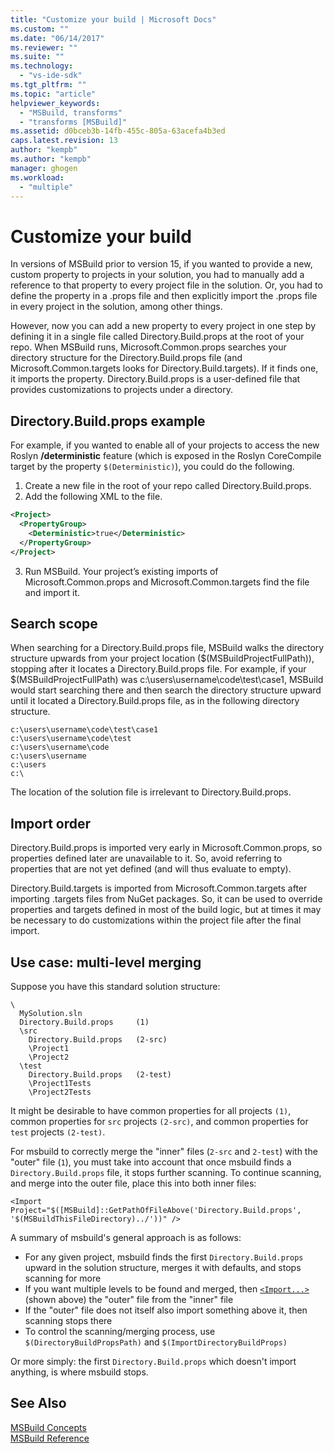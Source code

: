 ```yaml
---
title: "Customize your build | Microsoft Docs"
ms.custom: ""
ms.date: "06/14/2017"
ms.reviewer: ""
ms.suite: ""
ms.technology: 
  - "vs-ide-sdk"
ms.tgt_pltfrm: ""
ms.topic: "article"
helpviewer_keywords: 
  - "MSBuild, transforms"
  - "transforms [MSBuild]"
ms.assetid: d0bceb3b-14fb-455c-805a-63acefa4b3ed
caps.latest.revision: 13
author: "kempb"
ms.author: "kempb"
manager: ghogen
ms.workload: 
  - "multiple"
---
```

# Customize your build
In versions of MSBuild prior to version 15, if you wanted to provide a new, custom property to projects in your solution, you had to manually add a reference to that property to every project file in the solution. Or, you had to define the property in a .props file and then explicitly import the .props file in every project in the solution, among other things.

However, now you can add a new property to every project in one step by defining it in a single file called Directory.Build.props at the root of your repo. When MSBuild runs, Microsoft.Common.props searches your directory structure for the Directory.Build.props file (and Microsoft.Common.targets looks for Directory.Build.targets). If it finds one, it imports the property. Directory.Build.props is a user-defined file that provides customizations to projects under a directory.

## Directory.Build.props example
For example, if you wanted to enable all of your projects to access the new Roslyn **/deterministic** feature (which is exposed in the Roslyn CoreCompile target by the property `$(Deterministic)`), you could do the following.

1. Create a new file in the root of your repo called Directory.Build.props.
2. Add the following XML to the file.

  ```xml
  <Project>
    <PropertyGroup>
      <Deterministic>true</Deterministic>
    </PropertyGroup>
  </Project>
  ```
3. Run MSBuild. Your project’s existing imports of Microsoft.Common.props and Microsoft.Common.targets find the file and import it.

## Search scope
When searching for a Directory.Build.props file, MSBuild walks the directory structure upwards from your project location ($(MSBuildProjectFullPath)), stopping after it locates a Directory.Build.props file. For example, if your $(MSBuildProjectFullPath) was c:\users\username\code\test\case1, MSBuild would start searching there and then search the directory structure upward until it located a Directory.Build.props file, as in the following directory structure.

```
c:\users\username\code\test\case1
c:\users\username\code\test
c:\users\username\code
c:\users\username
c:\users
c:\
```
The location of the solution file is irrelevant to Directory.Build.props.

## Import order

Directory.Build.props is imported very early in Microsoft.Common.props, so properties defined later are unavailable to it. So, avoid referring to properties that are not yet defined (and will thus evaluate to empty).

Directory.Build.targets is imported from Microsoft.Common.targets after importing .targets files from NuGet packages. So, it can be used to override properties and targets defined in most of the build logic, but at times it may be necessary to do customizations within the project file after the final import.

## Use case: multi-level merging

Suppose you have this standard solution structure:

````
\
  MySolution.sln
  Directory.Build.props     (1)
  \src
    Directory.Build.props   (2-src)
    \Project1
    \Project2
  \test
    Directory.Build.props   (2-test)
    \Project1Tests
    \Project2Tests
````

It might be desirable to have common properties for all projects `(1)`, common properties for `src` projects `(2-src)`, and common properties for `test` projects `(2-test)`.

For msbuild to correctly merge the "inner" files (`2-src` and `2-test`) with the "outer" file (`1`), you must take into account that once msbuild finds a `Directory.Build.props` file, it stops further scanning. To continue scanning, and merge into the outer file, place this into both inner files:

`<Import Project="$([MSBuild]::GetPathOfFileAbove('Directory.Build.props', '$(MSBuildThisFileDirectory)../'))" />`

A summary of msbuild's general approach is as follows:

- For any given project, msbuild finds the first `Directory.Build.props` upward in the solution structure, merges it with defaults, and stops scanning for more
- If you want multiple levels to be found and merged, then [`<Import...>`](../msbuild/property-functions#msbuild-getpathoffileabove.md) (shown above) the "outer" file from the "inner" file
- If the "outer" file does not itself also import something above it, then scanning stops there
- To control the scanning/merging process, use `$(DirectoryBuildPropsPath)` and `$(ImportDirectoryBuildProps)`

Or more simply: the first `Directory.Build.props` which doesn't import anything, is where msbuild stops.

## See Also  
 [MSBuild Concepts](../msbuild/msbuild-concepts.md)   
 [MSBuild Reference](../msbuild/msbuild-reference.md)   
